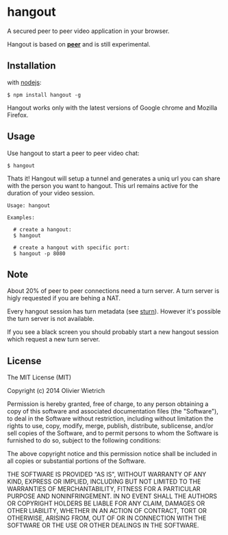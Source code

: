hangout
=====

  A secured peer to peer video application in your browser.

  Hangout is based on **[peer](http://github.com/bredele/peer)** and is still experimental.

## Installation

with [nodejs](http://nodejs.org):

	$ npm install hangout -g

Hangout works only with the latest versions of Google chrome and Mozilla Firefox.

## Usage

  Use hangout to start a peer to peer video chat: 

```
$ hangout
```

Thats it! Hangout will setup a tunnel and generates a uniq url you can share with the person you want to hangout. This url remains active for the duration of your video session.


```
Usage: hangout

Examples:

  # create a hangout:
  $ hangout

  # create a hangout with specific port:
  $ hangout -p 8080
```

## Note


  About 20% of peer to peer connections need a turn server. A turn server is higly requested if you are behing a NAT.

  Every hangout session has turn metadata (see [sturn](http://github.com/bredele/sturn)). However it's possible the turn server is not available.

  If you see a black screen you should probably start a new hangout session which request a new turn server.

## License

The MIT License (MIT)

Copyright (c) 2014 Olivier Wietrich

Permission is hereby granted, free of charge, to any person obtaining a copy
of this software and associated documentation files (the "Software"), to deal
in the Software without restriction, including without limitation the rights
to use, copy, modify, merge, publish, distribute, sublicense, and/or sell
copies of the Software, and to permit persons to whom the Software is
furnished to do so, subject to the following conditions:

The above copyright notice and this permission notice shall be included in all
copies or substantial portions of the Software.

THE SOFTWARE IS PROVIDED "AS IS", WITHOUT WARRANTY OF ANY KIND, EXPRESS OR
IMPLIED, INCLUDING BUT NOT LIMITED TO THE WARRANTIES OF MERCHANTABILITY,
FITNESS FOR A PARTICULAR PURPOSE AND NONINFRINGEMENT. IN NO EVENT SHALL THE
AUTHORS OR COPYRIGHT HOLDERS BE LIABLE FOR ANY CLAIM, DAMAGES OR OTHER
LIABILITY, WHETHER IN AN ACTION OF CONTRACT, TORT OR OTHERWISE, ARISING FROM,
OUT OF OR IN CONNECTION WITH THE SOFTWARE OR THE USE OR OTHER DEALINGS IN THE
SOFTWARE.
